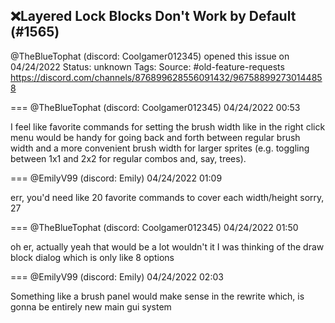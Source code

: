 ## ❌Layered Lock Blocks Don't Work by Default (#1565)
@TheBlueTophat (discord: Coolgamer012345) opened this issue on 04/24/2022
Status: unknown
Tags: 
Source: #old-feature-requests https://discord.com/channels/876899628556091432/967588992730144858


=== @TheBlueTophat (discord: Coolgamer012345) 04/24/2022 00:53

I feel like favorite commands for setting the brush width like in the right click menu would be handy for going back and forth between regular brush width and a more convenient brush width for larger sprites (e.g. toggling between 1x1 and 2x2 for regular combos and, say, trees).

=== @EmilyV99 (discord: Emily) 04/24/2022 01:09

err, you'd need like 20 favorite commands to cover each width/height
sorry, 27

=== @TheBlueTophat (discord: Coolgamer012345) 04/24/2022 01:50

oh er, actually yeah that would be a lot wouldn't it
I was thinking of the draw block dialog which is only like 8 options

=== @EmilyV99 (discord: Emily) 04/24/2022 02:03

Something like a brush panel would make sense in the rewrite
which, is gonna be entirely new main gui system
